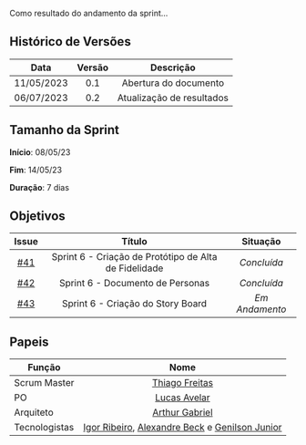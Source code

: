Como resultado do andamento da sprint...

## Histórico de Versões

|    Data    | Versão |       Descrição       |
| :--------: | :----: | :-------------------: |
| 11/05/2023 |  0.1   | Abertura do documento |
| 06/07/2023 |  0.2   | Atualização de resultados  |

## Tamanho da Sprint

**Início**: 08/05/23

**Fim**: 14/05/23

**Duração**: 7 dias

## Objetivos

|                            Issue                             |              Título               |                    Situação                      |
| :----------------------------------------------------------: | :-------------------------------: | :-------------------------------------------------: |
| [#41](https://github.com/fga-eps-mds/2023.1-GuiaUnB/issues/41) | Sprint 6 - Criação de Protótipo de Alta de Fidelidade | _Concluída_ |
| [#42](https://github.com/fga-eps-mds/2023.1-GuiaUnB/issues/42) | Sprint 6 - Documento de Personas | _Concluída_ |
| [#43](https://github.com/fga-eps-mds/2023.1-GuiaUnB/issues/43) | Sprint 6 - Criação do Story Board | _Em Andamento_ |


## Papeis

| Função        |                                                                           Nome                                                                            |
| ------------- | :-------------------------------------------------------------------------------------------------------------------------------------------------------: |
| Scrum Master  |                                                    [Thiago Freitas](https://github.com/thiagorfreitas)                                                    |
| PO            |                                                    [Lucas Avelar](https://github.com/LucasAvelar2711)                                                     |
| Arquiteto     |                                                    [Arthur Gabriel](https://github.com/ArthurGabrieel)                                                    |
| Tecnologistas | [Igor Ribeiro](https://github.com/igor-ribeir0), [Alexandre Beck](https://github.com/zzzBECK) e [Genilson Junior](https://github.com/GenilsonJunior99006) |a